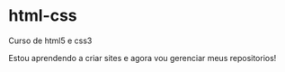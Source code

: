 # html-css
 Curso de html5 e css3

 Estou aprendendo a criar sites e agora vou gerenciar meus repositorios!
